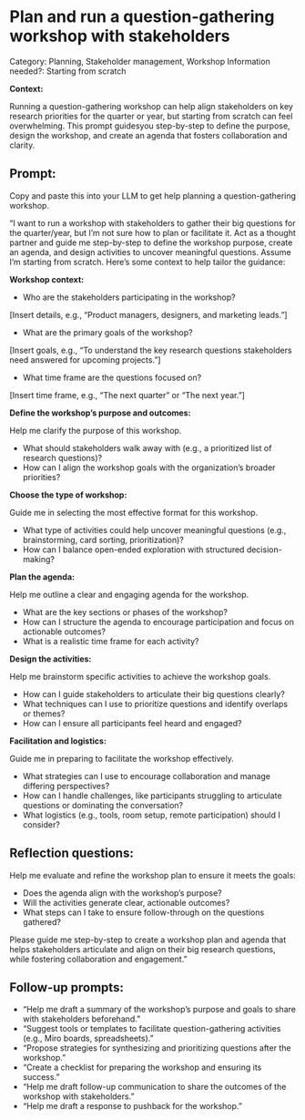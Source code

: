 # Plan and run a question-gathering workshop with stakeholders

Category: Planning, Stakeholder management, Workshop
Information needed?: Starting from scratch

**Context:**

Running a question-gathering workshop can help align stakeholders on key research priorities for the quarter or year, but starting from scratch can feel overwhelming. This prompt guidesyou step-by-step to define the purpose, design the workshop, and create an agenda that fosters collaboration and clarity.

## **Prompt:**

Copy and paste this into your LLM to get help planning a question-gathering workshop.

“I want to run a workshop with stakeholders to gather their big questions for the quarter/year, but I’m not sure how to plan or facilitate it. Act as a thought partner and guide me step-by-step to define the workshop purpose, create an agenda, and design activities to uncover meaningful questions. Assume I’m starting from scratch. Here’s some context to help tailor the guidance:

**Workshop context:**

- Who are the stakeholders participating in the workshop?

[Insert details, e.g., “Product managers, designers, and marketing leads.”]

- What are the primary goals of the workshop?

[Insert goals, e.g., “To understand the key research questions stakeholders need answered for upcoming projects.”]

- What time frame are the questions focused on?

[Insert time frame, e.g., “The next quarter” or “The next year.”]

**Define the workshop’s purpose and outcomes:**

Help me clarify the purpose of this workshop.

- What should stakeholders walk away with (e.g., a prioritized list of research questions)?
- How can I align the workshop goals with the organization’s broader priorities?

**Choose the type of workshop:**

Guide me in selecting the most effective format for this workshop.

- What type of activities could help uncover meaningful questions (e.g., brainstorming, card sorting, prioritization)?
- How can I balance open-ended exploration with structured decision-making?

**Plan the agenda:**

Help me outline a clear and engaging agenda for the workshop.

- What are the key sections or phases of the workshop?
- How can I structure the agenda to encourage participation and focus on actionable outcomes?
- What is a realistic time frame for each activity?

**Design the activities:**

Help me brainstorm specific activities to achieve the workshop goals.

- How can I guide stakeholders to articulate their big questions clearly?
- What techniques can I use to prioritize questions and identify overlaps or themes?
- How can I ensure all participants feel heard and engaged?

**Facilitation and logistics:**

Guide me in preparing to facilitate the workshop effectively.

- What strategies can I use to encourage collaboration and manage differing perspectives?
- How can I handle challenges, like participants struggling to articulate questions or dominating the conversation?
- What logistics (e.g., tools, room setup, remote participation) should I consider?

## **Reflection questions:**

Help me evaluate and refine the workshop plan to ensure it meets the goals:

- Does the agenda align with the workshop’s purpose?
- Will the activities generate clear, actionable outcomes?
- What steps can I take to ensure follow-through on the questions gathered?

Please guide me step-by-step to create a workshop plan and agenda that helps stakeholders articulate and align on their big research questions, while fostering collaboration and engagement.”

## **Follow-up prompts:**

- “Help me draft a summary of the workshop’s purpose and goals to share with stakeholders beforehand.”
- “Suggest tools or templates to facilitate question-gathering activities (e.g., Miro boards, spreadsheets).”
- “Propose strategies for synthesizing and prioritizing questions after the workshop.”
- “Create a checklist for preparing the workshop and ensuring its success.”
- “Help me draft follow-up communication to share the outcomes of the workshop with stakeholders.”
- “Help me draft a response to pushback for the workshop.”